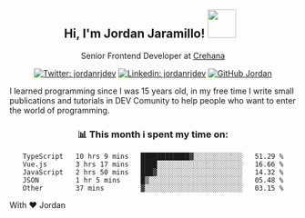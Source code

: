 <div align="center">
<h2 style="margin-right:10px;">Hi, I'm Jordan Jaramillo! <img src="https://media.giphy.com/media/Wj7lNjMNDxSmc/source.gif" width="50" > </h2>

<p>Senior Frontend Developer at <a href="https://www.crehana.com/">Crehana</a></p>

[![Twitter: jordanrjdev](https://img.shields.io/twitter/follow/jordanrjdev?style=social)](https://twitter.com/jordanrjdev)
[![Linkedin: jordanrjdev](https://img.shields.io/badge/-jordanrjdev-blue?style=flat-square&logo=Linkedin&logoColor=white&link=https://www.linkedin.com/in/jordanrjdev/)](https://www.linkedin.com/in/jordanrjdev/)
[![GitHub Jordan](https://img.shields.io/github/followers/jnadroj?label=follow&style=social)](https://github.com/jnadroj)

</div>
I learned programming since I was 15 years old, in my free time I write small publications and tutorials in DEV Comunity to help people who want to enter the world of programming.

<div align="center">

### 📊 **This month i spent my time on:**

<!--START_SECTION:waka-->

```text
TypeScript   10 hrs 9 mins   ████████████▓░░░░░░░░░░░░   51.29 %
Vue.js       3 hrs 17 mins   ████░░░░░░░░░░░░░░░░░░░░░   16.66 %
JavaScript   2 hrs 50 mins   ███▓░░░░░░░░░░░░░░░░░░░░░   14.32 %
JSON         1 hr 5 mins     █▒░░░░░░░░░░░░░░░░░░░░░░░   05.48 %
Other        37 mins         ▓░░░░░░░░░░░░░░░░░░░░░░░░   03.15 %
```

<!--END_SECTION:waka-->

</div>

With ❤️ Jordan
